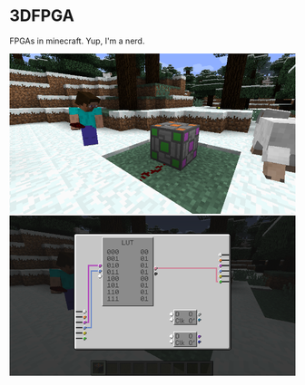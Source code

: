 3DFPGA
======

FPGAs in minecraft. Yup, I'm a nerd.

![FPGA Block](/resources/assets/fpga3d/screenshots/SimpleBlock.png)
![FPGA Block GUI](/resources/assets/fpga3d/screenshots/GUIScreen.png)
